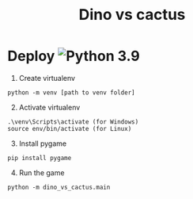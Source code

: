 <h1 style="font-size: 30px; text-align: center; margin: 15px; padding: 10px;">Dino vs cactus</h1> 

# Deploy  ![Python 3.9](https://img.shields.io/badge/python-3.9-blue.svg)

1. Create virtualenv
```
python -m venv [path to venv folder]
```

2. Activate virtualenv
``` 
.\venv\Scripts\activate (for Windows)
source env/bin/activate (for Linux)
```

3. Install pygame
``` 
pip install pygame
```

4. Run the game
```
python -m dino_vs_cactus.main
```
